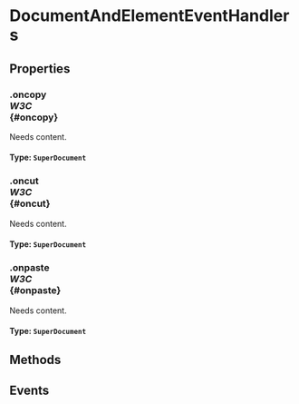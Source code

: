 # DocumentAndElementEventHandlers

## Properties

### .oncopy <div class="specs"><i>W3C</i></div> {#oncopy}

Needs content.

#### **Type**: `SuperDocument`

### .oncut <div class="specs"><i>W3C</i></div> {#oncut}

Needs content.

#### **Type**: `SuperDocument`

### .onpaste <div class="specs"><i>W3C</i></div> {#onpaste}

Needs content.

#### **Type**: `SuperDocument`

## Methods

## Events
